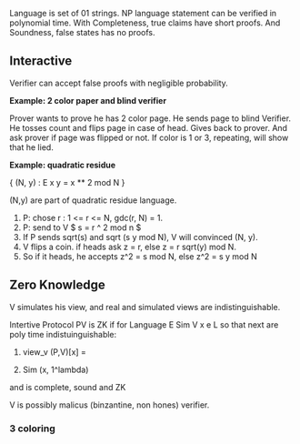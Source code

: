 Language is set of 01 strings.
NP language statement can be verified in polynomial time.
With Completeness, true claims have short proofs.
And Soundness, false states has no proofs.

## Interactive

Verifier can accept false proofs with negligible probability.

**Example: 2 color paper and blind verifier**

Prover wants to prove he has 2 color page.
He sends page to blind Verifier.
He tosses count and flips page in case of head.
Gives back to prover. 
And ask prover if page was flipped or not.
If color is 1 or 3, repeating, will show that he lied.

**Example: quadratic residue**

{ (N, y) : E x   y = x ** 2 mod N }

(N,y) are part of quadratic residue language.


1. P: chose r : 1 <= r <= N, gdc(r, N) = 1.
2. P: send to V $ s = r ^ 2 mod n $  
3. If P sends sqrt(s) and sqrt (s y mod N), V will convinced (N, y).
4. V flips a coin. if heads ask z = r, else z = r sqrt(y) mod N.
5. So if it heads, he accepts z^2 = s mod N, else z^2 = s y mod N  


## Zero Knowledge 



V simulates his view, and real and simulated views are indistinguishable.


Intertive Protocol PV is ZK if for Language E Sim V x e L so that next are poly time indistuinguishable:

1. view_v (P,V)[x] = 

2. Sim (x, 1^lambda) 

and is complete, sound and ZK

V is possibly malicus (binzantine, non hones) verifier.

### 3 coloring